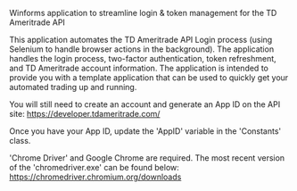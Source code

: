 Winforms application to streamline login & token management for the TD Ameritrade API

This application automates the TD Ameritrade API Login process (using Selenium to handle browser actions in the background). The application handles the login process, two-factor authentication, token refreshment, and TD Ameritrade account information. The application is intended to provide you with a template application that can be used to quickly get your automated trading up and running.

You will still need to create an account and generate an App ID on the API site: https://developer.tdameritrade.com/

Once you have your App ID, update the 'AppID' variable in the 'Constants' class.

'Chrome Driver' and Google Chrome are required. The most recent version of the 'chromedriver.exe' can be found below: https://chromedriver.chromium.org/downloads
